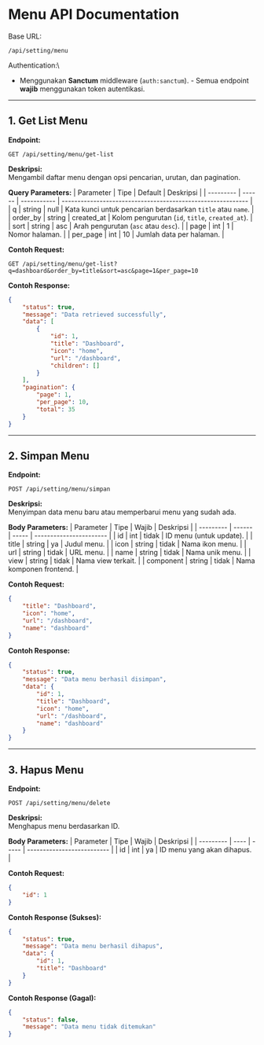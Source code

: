 # Menu API Documentation

Base URL:

    /api/setting/menu

Authentication:\

-   Menggunakan **Sanctum** middleware (`auth:sanctum`). - Semua endpoint
    **wajib** menggunakan token autentikasi.

---

## **1. Get List Menu**

**Endpoint:**

    GET /api/setting/menu/get-list

**Deskripsi:**\
Mengambil daftar menu dengan opsi pencarian, urutan, dan pagination.

**Query Parameters:**
| Parameter | Tipe | Default | Deskripsi |
| --------- | ------ | ----------- | ----------------------------------------------------------- |
| q | string | null | Kata kunci untuk pencarian berdasarkan `title` atau `name`. |
| order_by | string | created_at | Kolom pengurutan (`id`, `title`, `created_at`). |
| sort | string | asc | Arah pengurutan (`asc` atau `desc`). |
| page | int | 1 | Nomor halaman. |
| per_page | int | 10 | Jumlah data per halaman. |

**Contoh Request:**

    GET /api/setting/menu/get-list?q=dashboard&order_by=title&sort=asc&page=1&per_page=10

**Contoh Response:**

```json
{
    "status": true,
    "message": "Data retrieved successfully",
    "data": [
        {
            "id": 1,
            "title": "Dashboard",
            "icon": "home",
            "url": "/dashboard",
            "children": []
        }
    ],
    "pagination": {
        "page": 1,
        "per_page": 10,
        "total": 35
    }
}
```

---

## **2. Simpan Menu**

**Endpoint:**

    POST /api/setting/menu/simpan

**Deskripsi:**\
Menyimpan data menu baru atau memperbarui menu yang sudah ada.

**Body Parameters:**
| Parameter | Tipe | Wajib | Deskripsi |
| --------- | ------ | ----- | ----------------------- |
| id | int | tidak | ID menu (untuk update). |
| title | string | ya | Judul menu. |
| icon | string | tidak | Nama ikon menu. |
| url | string | tidak | URL menu. |
| name | string | tidak | Nama unik menu. |
| view | string | tidak | Nama view terkait. |
| component | string | tidak | Nama komponen frontend. |

**Contoh Request:**

```json
{
    "title": "Dashboard",
    "icon": "home",
    "url": "/dashboard",
    "name": "dashboard"
}
```

**Contoh Response:**

```json
{
    "status": true,
    "message": "Data menu berhasil disimpan",
    "data": {
        "id": 1,
        "title": "Dashboard",
        "icon": "home",
        "url": "/dashboard",
        "name": "dashboard"
    }
}
```

---

## **3. Hapus Menu**

**Endpoint:**

    POST /api/setting/menu/delete

**Deskripsi:**\
Menghapus menu berdasarkan ID.

**Body Parameters:**
| Parameter | Tipe | Wajib | Deskripsi |
| --------- | ---- | ----- | -------------------------- |
| id | int | ya | ID menu yang akan dihapus. |

**Contoh Request:**

```json
{
    "id": 1
}
```

**Contoh Response (Sukses):**

```json
{
    "status": true,
    "message": "Data menu berhasil dihapus",
    "data": {
        "id": 1,
        "title": "Dashboard"
    }
}
```

**Contoh Response (Gagal):**

```json
{
    "status": false,
    "message": "Data menu tidak ditemukan"
}
```
